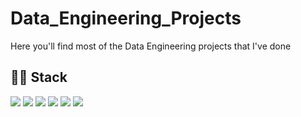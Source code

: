# Data_Engineering_Projects

Here you'll find most of the Data Engineering projects that I've done

## :man_technologist: Stack
![](https://img.shields.io/badge/Cloud-AWS-blue) ![](https://img.shields.io/badge/Language-SQL-blue) ![](https://img.shields.io/badge/Theory-Mathematics-orange) ![](https://img.shields.io/badge/Theory-Statistics-orange)  ![](https://img.shields.io/badge/Theory-Machine%20Learning-orange) ![](https://img.shields.io/badge/BI-Tableau-brightgreen)
